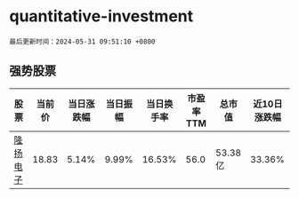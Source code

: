 # quantitative-investment

`最后更新时间：2024-05-31 09:51:10 +0800`

## 强势股票

|股票|当前价|当日涨跌幅|当日振幅|当日换手率|市盈率TTM|总市值|近10日涨跌幅|
|----|----|----|----|----|----|----|----|
|[隆扬电子](https://xueqiu.com/S/SZ301389)|18.83|5.14%|9.99%|16.53%|56.0|53.38亿|33.36%|
